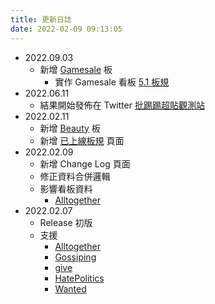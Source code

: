 ```yaml
---
title: 更新日誌
date: 2022-02-09 09:13:05
---
```


- 2022.09.03
  - 新增 [Gamesale](/you-guys-post-too-many/tags/Gamesale/) 板
    - 實作 Gamesale 看板 [5.1 板規](/you-guys-post-too-many/implemented-rules/) 
- 2022.06.11
  - 結果開始發佈在 Twitter [批踢踢超貼觀測站](https://twitter.com/ptt_post_many)
- 2022.02.11
  - 新增 [Beauty](/you-guys-post-too-many/tags/Beauty/) 板
  - 新增 [已上線板規](/you-guys-post-too-many/implemented-rules/) 頁面
- 2022.02.09
  - 新增 Change Log 頁面
  - 修正資料合併邏輯
  - 影響看板資料
    - [Alltogether](/you-guys-post-too-many/tags/AllTogether/)
- 2022.02.07
  - Release 初版
  - 支援
    - [Alltogether](/you-guys-post-too-many/tags/AllTogether/)
    - [Gossiping](/you-guys-post-too-many/tags/Gossiping/)
    - [give](/you-guys-post-too-many/tags/give/)
    - [HatePolitics](/you-guys-post-too-many/tags/HatePolitics/)
    - [Wanted](/you-guys-post-too-many/tags/Wanted/)